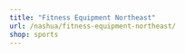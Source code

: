 ```yaml
---
title: "Fitness Equipment Northeast"
url: /nashua/fitness-equipment-northeast/
shop: sports
---
```

